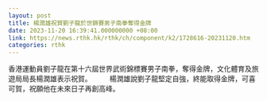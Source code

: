 ```yaml
---
layout: post
title: 楊潤雄祝賀劉子龍於世錦賽男子南拳奪得金牌
date: 2023-11-20 16:39:41.000000000 +08:00
link: https://news.rthk.hk/rthk/ch/component/k2/1728616-20231120.htm
categories: rthk
---
```


香港運動員劉子龍在第十六屆世界武術錦標賽男子南拳，奪得金牌，文化體育及旅遊局局長楊潤雄表示祝賀。
　　
楊潤雄說劉子龍堅定自強，終能取得金牌，可喜可賀，祝願他在未來日子再創高峰。
